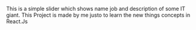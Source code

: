 This is a simple slider which shows name job and description of some IT giant.
This Project is made by me justo to learn the new things concepts in React.Js
